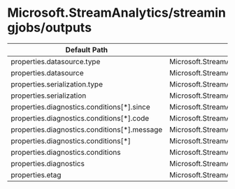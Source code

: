# Microsoft.StreamAnalytics/streamingjobs/outputs

| Default Path | Alias |
|---|---|
| properties.datasource.type | Microsoft.StreamAnalytics/streamingjobs/outputs/datasource.type |
| properties.datasource | Microsoft.StreamAnalytics/streamingjobs/outputs/datasource |
| properties.serialization.type | Microsoft.StreamAnalytics/streamingjobs/outputs/serialization.type |
| properties.serialization | Microsoft.StreamAnalytics/streamingjobs/outputs/serialization |
| properties.diagnostics.conditions[*].since | Microsoft.StreamAnalytics/streamingjobs/outputs/diagnostics.conditions[*].since |
| properties.diagnostics.conditions[*].code | Microsoft.StreamAnalytics/streamingjobs/outputs/diagnostics.conditions[*].code |
| properties.diagnostics.conditions[*].message | Microsoft.StreamAnalytics/streamingjobs/outputs/diagnostics.conditions[*].message |
| properties.diagnostics.conditions[*] | Microsoft.StreamAnalytics/streamingjobs/outputs/diagnostics.conditions[*] |
| properties.diagnostics.conditions | Microsoft.StreamAnalytics/streamingjobs/outputs/diagnostics.conditions |
| properties.diagnostics | Microsoft.StreamAnalytics/streamingjobs/outputs/diagnostics |
| properties.etag | Microsoft.StreamAnalytics/streamingjobs/outputs/etag |


